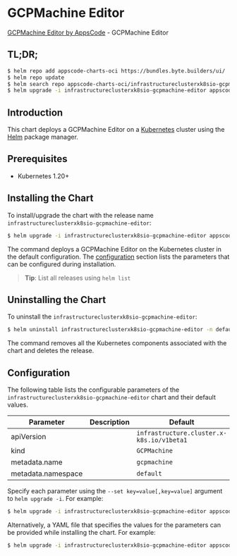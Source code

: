 # GCPMachine Editor

[GCPMachine Editor by AppsCode](https://byte.builders) - GCPMachine Editor

## TL;DR;

```bash
$ helm repo add appscode-charts-oci https://bundles.byte.builders/ui/
$ helm repo update
$ helm search repo appscode-charts-oci/infrastructureclusterxk8sio-gcpmachine-editor --version=v0.5.0
$ helm upgrade -i infrastructureclusterxk8sio-gcpmachine-editor appscode-charts-oci/infrastructureclusterxk8sio-gcpmachine-editor -n default --create-namespace --version=v0.5.0
```

## Introduction

This chart deploys a GCPMachine Editor on a [Kubernetes](http://kubernetes.io) cluster using the [Helm](https://helm.sh) package manager.

## Prerequisites

- Kubernetes 1.20+

## Installing the Chart

To install/upgrade the chart with the release name `infrastructureclusterxk8sio-gcpmachine-editor`:

```bash
$ helm upgrade -i infrastructureclusterxk8sio-gcpmachine-editor appscode-charts-oci/infrastructureclusterxk8sio-gcpmachine-editor -n default --create-namespace --version=v0.5.0
```

The command deploys a GCPMachine Editor on the Kubernetes cluster in the default configuration. The [configuration](#configuration) section lists the parameters that can be configured during installation.

> **Tip**: List all releases using `helm list`

## Uninstalling the Chart

To uninstall the `infrastructureclusterxk8sio-gcpmachine-editor`:

```bash
$ helm uninstall infrastructureclusterxk8sio-gcpmachine-editor -n default
```

The command removes all the Kubernetes components associated with the chart and deletes the release.

## Configuration

The following table lists the configurable parameters of the `infrastructureclusterxk8sio-gcpmachine-editor` chart and their default values.

|     Parameter      | Description |                       Default                        |
|--------------------|-------------|------------------------------------------------------|
| apiVersion         |             | <code>infrastructure.cluster.x-k8s.io/v1beta1</code> |
| kind               |             | <code>GCPMachine</code>                              |
| metadata.name      |             | <code>gcpmachine</code>                              |
| metadata.namespace |             | <code>default</code>                                 |


Specify each parameter using the `--set key=value[,key=value]` argument to `helm upgrade -i`. For example:

```bash
$ helm upgrade -i infrastructureclusterxk8sio-gcpmachine-editor appscode-charts-oci/infrastructureclusterxk8sio-gcpmachine-editor -n default --create-namespace --version=v0.5.0 --set apiVersion=infrastructure.cluster.x-k8s.io/v1beta1
```

Alternatively, a YAML file that specifies the values for the parameters can be provided while
installing the chart. For example:

```bash
$ helm upgrade -i infrastructureclusterxk8sio-gcpmachine-editor appscode-charts-oci/infrastructureclusterxk8sio-gcpmachine-editor -n default --create-namespace --version=v0.5.0 --values values.yaml
```
